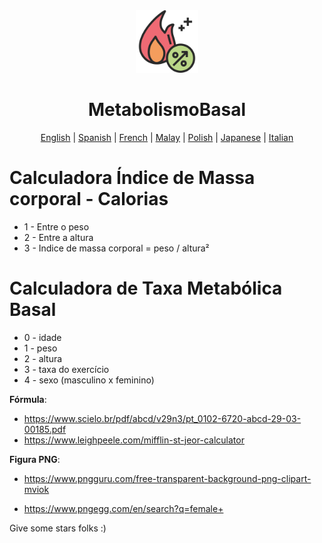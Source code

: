 <div style="text-align:center;">
<img src="./public/images/calcCal.png" alt="metabolismo-basal-icon" style="width: 100px; height: 100px;">

<h1>MetabolismoBasal</h1>

[English](/locales/en-US/README_EN.md) | [Spanish](/locales/es-ES/README_ES.md) | [French](/locales/fr-FR/README_FR.md) | [Malay](/locales/my-MY/README_MS.md) | [Polish](/locales/pl-PL/README_PL.md) | [Japanese](/locales/ja-JP/README_ja.md) | [Italian](/locales/it-IT/README_IT.md)
</div>

# Calculadora Índice de Massa corporal - Calorias

- 1 - Entre o peso
- 2 - Entre a altura
- 3 - Indice de massa corporal = peso / altura²

# Calculadora de Taxa Metabólica Basal

- 0 - idade
- 1 - peso
- 2 - altura
- 3 - taxa do exercício
- 4 - sexo (masculino x feminino)

**Fórmula**:

- https://www.scielo.br/pdf/abcd/v29n3/pt_0102-6720-abcd-29-03-00185.pdf
- https://www.leighpeele.com/mifflin-st-jeor-calculator

**Figura PNG**:

- https://www.pngguru.com/free-transparent-background-png-clipart-mviok

- https://www.pngegg.com/en/search?q=female+


Give some stars folks :)
